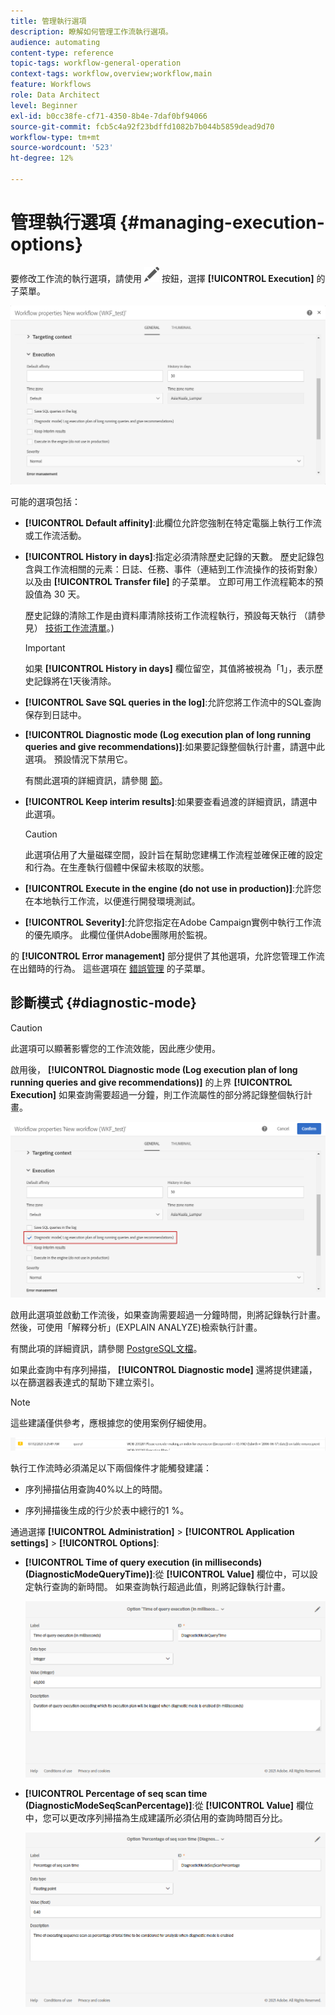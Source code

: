 ```yaml
---
title: 管理執行選項
description: 瞭解如何管理工作流執行選項。
audience: automating
content-type: reference
topic-tags: workflow-general-operation
context-tags: workflow,overview;workflow,main
feature: Workflows
role: Data Architect
level: Beginner
exl-id: b0cc38fe-cf71-4350-8b4e-7daf0bf94066
source-git-commit: fcb5c4a92f23bdffd1082b7b044b5859dead9d70
workflow-type: tm+mt
source-wordcount: '523'
ht-degree: 12%

---
```


# 管理執行選項 {#managing-execution-options}

要修改工作流的執行選項，請使用 ![](assets/edit_darkgrey-24px.png) 按鈕，選擇 **[!UICONTROL Execution]** 的子菜單。

![](assets/wkf_execution_6.png)

可能的選項包括：

* **[!UICONTROL Default affinity]**:此欄位允許您強制在特定電腦上執行工作流或工作流活動。

* **[!UICONTROL History in days]**:指定必須清除歷史記錄的天數。 歷史記錄包含與工作流相關的元素：日誌、任務、事件（連結到工作流操作的技術對象）以及由 **[!UICONTROL Transfer file]** 的子菜單。 立即可用工作流程範本的預設值為 30 天。

   歷史記錄的清除工作是由資料庫清除技術工作流程執行，預設每天執行 （請參見） [技術工作流清單](../../administration/using/technical-workflows.md)。)

   >[!IMPORTANT]
   >
   >如果 **[!UICONTROL History in days]** 欄位留空，其值將被視為「1」，表示歷史記錄將在1天後清除。

* **[!UICONTROL Save SQL queries in the log]**:允許您將工作流中的SQL查詢保存到日誌中。

* **[!UICONTROL Diagnostic mode (Log execution plan of long running queries and give recommendations)]**:如果要記錄整個執行計畫，請選中此選項。 預設情況下禁用它。

   有關此選項的詳細資訊，請參閱 [節](#diagnostic-mode)。

* **[!UICONTROL Keep interim results]**:如果要查看過渡的詳細資訊，請選中此選項。

   >[!CAUTION]
   >
   >此選項佔用了大量磁碟空間，設計旨在幫助您建構工作流程並確保正確的設定和行為。在生產執行個體中保留未核取的狀態。

* **[!UICONTROL Execute in the engine (do not use in production)]**:允許您在本地執行工作流，以便進行開發環境測試。

* **[!UICONTROL Severity]**:允許您指定在Adobe Campaign實例中執行工作流的優先順序。 此欄位僅供Adobe團隊用於監視。

的 **[!UICONTROL Error management]** 部分提供了其他選項，允許您管理工作流在出錯時的行為。 這些選項在 [錯誤管理](../../automating/using/monitoring-workflow-execution.md#error-management) 的子菜單。

## 診斷模式 {#diagnostic-mode}

>[!CAUTION]
>
>此選項可以顯著影響您的工作流效能，因此應少使用。

啟用後， **[!UICONTROL Diagnostic mode (Log execution plan of long running queries and give recommendations)]** 的上界 **[!UICONTROL Execution]** 如果查詢需要超過一分鐘，則工作流屬性的部分將記錄整個執行計畫。

![](assets/wkf_diagnostic.png)

啟用此選項並啟動工作流後，如果查詢需要超過一分鐘時間，則將記錄執行計畫。 然後，可使用「解釋分析」(EXPLAIN ANALYZE)檢索執行計畫。

有關此項的詳細資訊，請參閱 [PostgreSQL文檔](https://www.postgresql.org/docs/9.4/using-explain.html)。

如果此查詢中有序列掃描， **[!UICONTROL Diagnostic mode]** 還將提供建議，以在篩選器表達式的幫助下建立索引。

>[!NOTE]
>
> 這些建議僅供參考，應根據您的使用案例仔細使用。

![](assets/wkf_diagnostic_4.png)

執行工作流時必須滿足以下兩個條件才能觸發建議：

* 序列掃描佔用查詢40%以上的時間。

* 序列掃描後生成的行少於表中總行的1 %。

通過選擇 **[!UICONTROL Administration]** > **[!UICONTROL Application settings]** > **[!UICONTROL Options]**:

* **[!UICONTROL Time of query execution (in milliseconds)(DiagnosticModeQueryTime)]**:從 **[!UICONTROL Value]** 欄位中，可以設定執行查詢的新時間。 如果查詢執行超過此值，則將記錄執行計畫。

   ![](assets/wkf_diagnostic_2.png)

* **[!UICONTROL Percentage of seq scan time (DiagnosticModeSeqScanPercentage)]**:從 **[!UICONTROL Value]** 欄位中，您可以更改序列掃描為生成建議所必須佔用的查詢時間百分比。

   ![](assets/wkf_diagnostic_3.png)
